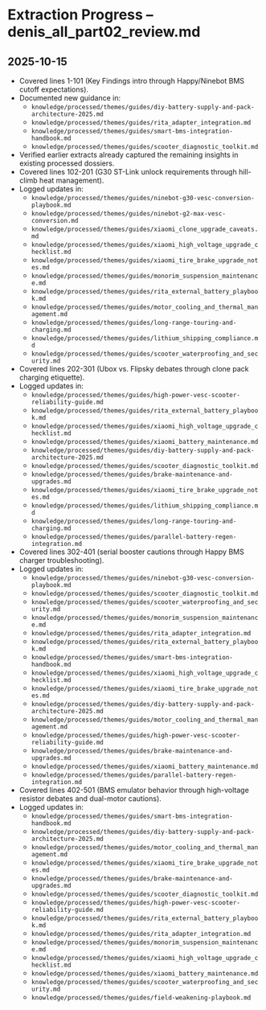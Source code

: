 # Extraction Progress – denis_all_part02_review.md

## 2025-10-15
- Covered lines 1-101 (Key Findings intro through Happy/Ninebot BMS cutoff expectations).
- Documented new guidance in:
  - `knowledge/processed/themes/guides/diy-battery-supply-and-pack-architecture-2025.md`
  - `knowledge/processed/themes/guides/rita_adapter_integration.md`
  - `knowledge/processed/themes/guides/smart-bms-integration-handbook.md`
  - `knowledge/processed/themes/guides/scooter_diagnostic_toolkit.md`
- Verified earlier extracts already captured the remaining insights in existing processed dossiers.
- Covered lines 102-201 (G30 ST-Link unlock requirements through hill-climb heat management).
- Logged updates in:
  - `knowledge/processed/themes/guides/ninebot-g30-vesc-conversion-playbook.md`
  - `knowledge/processed/themes/guides/ninebot-g2-max-vesc-conversion.md`
  - `knowledge/processed/themes/guides/xiaomi_clone_upgrade_caveats.md`
  - `knowledge/processed/themes/guides/xiaomi_high_voltage_upgrade_checklist.md`
  - `knowledge/processed/themes/guides/xiaomi_tire_brake_upgrade_notes.md`
  - `knowledge/processed/themes/guides/monorim_suspension_maintenance.md`
  - `knowledge/processed/themes/guides/rita_external_battery_playbook.md`
  - `knowledge/processed/themes/guides/motor_cooling_and_thermal_management.md`
  - `knowledge/processed/themes/guides/long-range-touring-and-charging.md`
  - `knowledge/processed/themes/guides/lithium_shipping_compliance.md`
  - `knowledge/processed/themes/guides/scooter_waterproofing_and_security.md`
- Covered lines 202-301 (Ubox vs. Flipsky debates through clone pack charging etiquette).
- Logged updates in:
  - `knowledge/processed/themes/guides/high-power-vesc-scooter-reliability-guide.md`
  - `knowledge/processed/themes/guides/rita_external_battery_playbook.md`
  - `knowledge/processed/themes/guides/xiaomi_high_voltage_upgrade_checklist.md`
  - `knowledge/processed/themes/guides/xiaomi_battery_maintenance.md`
  - `knowledge/processed/themes/guides/diy-battery-supply-and-pack-architecture-2025.md`
  - `knowledge/processed/themes/guides/scooter_diagnostic_toolkit.md`
  - `knowledge/processed/themes/guides/brake-maintenance-and-upgrades.md`
  - `knowledge/processed/themes/guides/xiaomi_tire_brake_upgrade_notes.md`
  - `knowledge/processed/themes/guides/lithium_shipping_compliance.md`
  - `knowledge/processed/themes/guides/long-range-touring-and-charging.md`
  - `knowledge/processed/themes/guides/parallel-battery-regen-integration.md`
- Covered lines 302-401 (serial booster cautions through Happy BMS charger troubleshooting).
- Logged updates in:
  - `knowledge/processed/themes/guides/ninebot-g30-vesc-conversion-playbook.md`
  - `knowledge/processed/themes/guides/scooter_diagnostic_toolkit.md`
  - `knowledge/processed/themes/guides/scooter_waterproofing_and_security.md`
  - `knowledge/processed/themes/guides/monorim_suspension_maintenance.md`
  - `knowledge/processed/themes/guides/rita_adapter_integration.md`
  - `knowledge/processed/themes/guides/rita_external_battery_playbook.md`
  - `knowledge/processed/themes/guides/smart-bms-integration-handbook.md`
  - `knowledge/processed/themes/guides/xiaomi_high_voltage_upgrade_checklist.md`
  - `knowledge/processed/themes/guides/xiaomi_tire_brake_upgrade_notes.md`
  - `knowledge/processed/themes/guides/diy-battery-supply-and-pack-architecture-2025.md`
  - `knowledge/processed/themes/guides/motor_cooling_and_thermal_management.md`
  - `knowledge/processed/themes/guides/high-power-vesc-scooter-reliability-guide.md`
  - `knowledge/processed/themes/guides/brake-maintenance-and-upgrades.md`
  - `knowledge/processed/themes/guides/xiaomi_battery_maintenance.md`
  - `knowledge/processed/themes/guides/parallel-battery-regen-integration.md`
- Covered lines 402-501 (BMS emulator behavior through high-voltage resistor debates and dual-motor cautions).
- Logged updates in:
  - `knowledge/processed/themes/guides/smart-bms-integration-handbook.md`
  - `knowledge/processed/themes/guides/diy-battery-supply-and-pack-architecture-2025.md`
  - `knowledge/processed/themes/guides/motor_cooling_and_thermal_management.md`
  - `knowledge/processed/themes/guides/xiaomi_tire_brake_upgrade_notes.md`
  - `knowledge/processed/themes/guides/brake-maintenance-and-upgrades.md`
  - `knowledge/processed/themes/guides/scooter_diagnostic_toolkit.md`
  - `knowledge/processed/themes/guides/high-power-vesc-scooter-reliability-guide.md`
  - `knowledge/processed/themes/guides/rita_external_battery_playbook.md`
  - `knowledge/processed/themes/guides/rita_adapter_integration.md`
  - `knowledge/processed/themes/guides/monorim_suspension_maintenance.md`
  - `knowledge/processed/themes/guides/xiaomi_high_voltage_upgrade_checklist.md`
  - `knowledge/processed/themes/guides/xiaomi_battery_maintenance.md`
  - `knowledge/processed/themes/guides/scooter_waterproofing_and_security.md`
  - `knowledge/processed/themes/guides/field-weakening-playbook.md`
